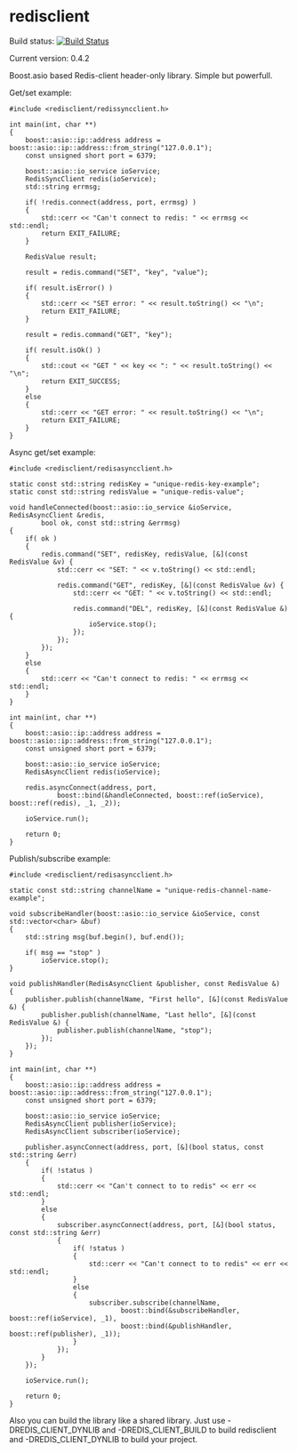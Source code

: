 redisclient
===========

Build status: [![Build Status](https://travis-ci.org/nekipelov/redisclient.svg?branch=unstable)](https://travis-ci.org/nekipelov/redisclient)

Current version: 0.4.2

Boost.asio based Redis-client header-only library. Simple but powerfull.

Get/set example:

    #include <redisclient/redissyncclient.h>
    
    int main(int, char **)
    {
        boost::asio::ip::address address = boost::asio::ip::address::from_string("127.0.0.1");
        const unsigned short port = 6379;
    
        boost::asio::io_service ioService;
        RedisSyncClient redis(ioService);
        std::string errmsg;

        if( !redis.connect(address, port, errmsg) )
        {
            std::cerr << "Can't connect to redis: " << errmsg << std::endl;
            return EXIT_FAILURE;
        }
    
        RedisValue result;
    
        result = redis.command("SET", "key", "value");
    
        if( result.isError() )
        {
            std::cerr << "SET error: " << result.toString() << "\n";
            return EXIT_FAILURE;
        }
    
        result = redis.command("GET", "key");
    
        if( result.isOk() )
        {
            std::cout << "GET " << key << ": " << result.toString() << "\n";
            return EXIT_SUCCESS;
        }
        else
        {
            std::cerr << "GET error: " << result.toString() << "\n";
            return EXIT_FAILURE;
        }
    }

Async get/set example:

    #include <redisclient/redisasyncclient.h>
    
    static const std::string redisKey = "unique-redis-key-example";
    static const std::string redisValue = "unique-redis-value";
    
    void handleConnected(boost::asio::io_service &ioService, RedisAsyncClient &redis,
            bool ok, const std::string &errmsg)
    {
        if( ok )
        {
            redis.command("SET", redisKey, redisValue, [&](const RedisValue &v) {
                std::cerr << "SET: " << v.toString() << std::endl;

                redis.command("GET", redisKey, [&](const RedisValue &v) {
                    std::cerr << "GET: " << v.toString() << std::endl;
    
                    redis.command("DEL", redisKey, [&](const RedisValue &) {
                        ioService.stop();
                    });
                });
            });
        }
        else
        {
            std::cerr << "Can't connect to redis: " << errmsg << std::endl;
        }
    }
    
    int main(int, char **)
    {
        boost::asio::ip::address address = boost::asio::ip::address::from_string("127.0.0.1");
        const unsigned short port = 6379;
    
        boost::asio::io_service ioService;
        RedisAsyncClient redis(ioService);

        redis.asyncConnect(address, port,
                boost::bind(&handleConnected, boost::ref(ioService), boost::ref(redis), _1, _2));
    
        ioService.run();
    
        return 0;
    }


    
Publish/subscribe example:

    #include <redisclient/redisasyncclient.h>
    
    static const std::string channelName = "unique-redis-channel-name-example";
    
    void subscribeHandler(boost::asio::io_service &ioService, const std::vector<char> &buf)
    {
        std::string msg(buf.begin(), buf.end());
    
        if( msg == "stop" )
            ioService.stop();
    }
    
    void publishHandler(RedisAsyncClient &publisher, const RedisValue &)
    {
        publisher.publish(channelName, "First hello", [&](const RedisValue &) {
            publisher.publish(channelName, "Last hello", [&](const RedisValue &) {
                publisher.publish(channelName, "stop");
            });
        });
    }
    
    int main(int, char **)
    {
        boost::asio::ip::address address = boost::asio::ip::address::from_string("127.0.0.1");
        const unsigned short port = 6379;
    
        boost::asio::io_service ioService;
        RedisAsyncClient publisher(ioService);
        RedisAsyncClient subscriber(ioService);
    
        publisher.asyncConnect(address, port, [&](bool status, const std::string &err)
        {
            if( !status )
            {
                std::cerr << "Can't connect to to redis" << err << std::endl;
            }
            else
            {
                subscriber.asyncConnect(address, port, [&](bool status, const std::string &err)
                {
                    if( !status )
                    {
                        std::cerr << "Can't connect to to redis" << err << std::endl;
                    }
                    else
                    {
                        subscriber.subscribe(channelName,
                                boost::bind(&subscribeHandler, boost::ref(ioService), _1),
                                boost::bind(&publishHandler, boost::ref(publisher), _1));
                    }
                });
            }
        });
    
        ioService.run();
    
        return 0;
    }


Also you can build the library like a shared library. Just use
 -DREDIS_CLIENT_DYNLIB and -DREDIS_CLIENT_BUILD to build redisclient
and -DREDIS_CLIENT_DYNLIB to build your project.
